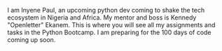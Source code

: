 I am Inyene Paul, an upcoming python dev coming to shake the tech ecosystem in Nigeria and Africa.
My mentor and boss is Kennedy "Openletter" Ekanem.
This is where you will see all my assignments and tasks in the Python Bootcamp.
I am preparing for the 100 days of code coming up soon.